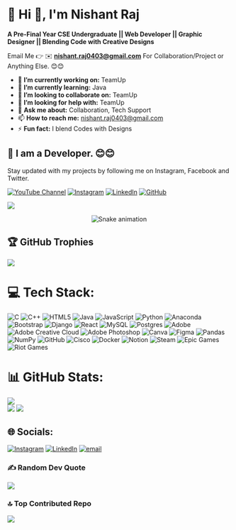 # 💫 Hi 👋, I'm Nishant Raj
**A Pre-Final Year CSE Undergraduate || Web Developer || Graphic Designer || Blending Code with Creative Designs**

Email Me 👉 ✉️ **nishant.raj0403@gmail.com** For Collaboration/Project or Anything Else. 😊😊

- 🔭 **I’m currently working on:** TeamUp
- 🌱 **I’m currently learning:** Java
- 👯 **I’m looking to collaborate on:** TeamUp
- 🤔 **I’m looking for help with:** TeamUp
- 💬 **Ask me about:** Collaboration, Tech Support
- 📫 **How to reach me:** nishant.raj0403@gmail.com
- ⚡ **Fun fact:** I blend Codes with Designs

## 🔗 I am a Developer. 😊😊

Stay updated with my projects by following me on Instagram, Facebook and Twitter.

[![YouTube Channel](https://img.shields.io/badge/YouTube-Nishant%20Raj-red?logo=youtube&logoColor=white)](https://www.youtube.com/@nishantraj8446) 
[![Instagram](https://img.shields.io/badge/Instagram-nishant.__.raj-pink?logo=instagram&logoColor=white)](https://www.instagram.com/nishant._.raj) 
[![LinkedIn](https://img.shields.io/badge/LinkedIn-Nishant%20Raj-blue?logo=linkedin&logoColor=white)](https://www.linkedin.com/in/nishant-raj2341018028) 
[![GitHub](https://img.shields.io/badge/GitHub-nishantraj04-black?logo=github&logoColor=white)](https://github.com/nishantraj04)

[![](https://visitcount.itsvg.in/api?id=nishantraj04&icon=1&color=4)](https://visitcount.itsvg.in)


<!-- Snake Game Repo View -->

<div align="center">
  <img src="https://profile-readme-generator.com/assets/snake.svg" alt="Snake animation" />
</div>


## 🏆 GitHub Trophies
![](https://github-profile-trophy.vercel.app/?username=nishantraj04&theme=radical&no-frame=false&no-bg=false&margin-w=4)


# 💻 Tech Stack:
![C](https://img.shields.io/badge/c-%2300599C.svg?style=for-the-badge&logo=c&logoColor=white) ![C++](https://img.shields.io/badge/c++-%2300599C.svg?style=for-the-badge&logo=c%2B%2B&logoColor=white) ![HTML5](https://img.shields.io/badge/html5-%23E34F26.svg?style=for-the-badge&logo=html5&logoColor=white) ![Java](https://img.shields.io/badge/java-%23ED8B00.svg?style=for-the-badge&logo=openjdk&logoColor=white) ![JavaScript](https://img.shields.io/badge/javascript-%23323330.svg?style=for-the-badge&logo=javascript&logoColor=%23F7DF1E) ![Python](https://img.shields.io/badge/python-3670A0?style=for-the-badge&logo=python&logoColor=ffdd54) ![Anaconda](https://img.shields.io/badge/Anaconda-%2344A833.svg?style=for-the-badge&logo=anaconda&logoColor=white) ![Bootstrap](https://img.shields.io/badge/bootstrap-%238511FA.svg?style=for-the-badge&logo=bootstrap&logoColor=white) ![Django](https://img.shields.io/badge/django-%23092E20.svg?style=for-the-badge&logo=django&logoColor=white) ![React](https://img.shields.io/badge/react-%2320232a.svg?style=for-the-badge&logo=react&logoColor=%2361DAFB) ![MySQL](https://img.shields.io/badge/mysql-4479A1.svg?style=for-the-badge&logo=mysql&logoColor=white) ![Postgres](https://img.shields.io/badge/postgres-%23316192.svg?style=for-the-badge&logo=postgresql&logoColor=white) ![Adobe](https://img.shields.io/badge/adobe-%23FF0000.svg?style=for-the-badge&logo=adobe&logoColor=white) ![Adobe Creative Cloud](https://img.shields.io/badge/Adobe%20Creative%20Cloud-DA1F26.svg?style=for-the-badge&logo=Adobe%20Creative%20Cloud&logoColor=white) ![Adobe Photoshop](https://img.shields.io/badge/adobe%20photoshop-%2331A8FF.svg?style=for-the-badge&logo=adobe%20photoshop&logoColor=white) ![Canva](https://img.shields.io/badge/Canva-%2300C4CC.svg?style=for-the-badge&logo=Canva&logoColor=white) ![Figma](https://img.shields.io/badge/figma-%23F24E1E.svg?style=for-the-badge&logo=figma&logoColor=white) ![Pandas](https://img.shields.io/badge/pandas-%23150458.svg?style=for-the-badge&logo=pandas&logoColor=white) ![NumPy](https://img.shields.io/badge/numpy-%23013243.svg?style=for-the-badge&logo=numpy&logoColor=white) ![GitHub](https://img.shields.io/badge/github-%23121011.svg?style=for-the-badge&logo=github&logoColor=white) ![Cisco](https://img.shields.io/badge/cisco-%23049fd9.svg?style=for-the-badge&logo=cisco&logoColor=black) ![Docker](https://img.shields.io/badge/docker-%230db7ed.svg?style=for-the-badge&logo=docker&logoColor=white) ![Notion](https://img.shields.io/badge/Notion-%23000000.svg?style=for-the-badge&logo=notion&logoColor=white) ![Steam](https://img.shields.io/badge/steam-%23000000.svg?style=for-the-badge&logo=steam&logoColor=white) ![Epic Games](https://img.shields.io/badge/epicgames-%23313131.svg?style=for-the-badge&logo=epicgames&logoColor=white) ![Riot Games](https://img.shields.io/badge/riotgames-D32936.svg?style=for-the-badge&logo=riotgames&logoColor=white)


# 📊 GitHub Stats:
![](https://github-readme-stats.vercel.app/api/top-langs/?username=nishantraj04&theme=dark&hide_border=false&include_all_commits=true&count_private=true&layout=compact)<br>
![](https://github-readme-stats.vercel.app/api?username=nishantraj04&theme=dark&hide_border=false&include_all_commits=true&count_private=true)
![](https://github-readme-streak-stats.herokuapp.com/?user=nishantraj04&theme=dark&hide_border=false)


## 🌐 Socials:
[![Instagram](https://img.shields.io/badge/Instagram-%23E4405F.svg?logo=Instagram&logoColor=white)](https://instagram.com/nishant._.raj) [![LinkedIn](https://img.shields.io/badge/LinkedIn-%230077B5.svg?logo=linkedin&logoColor=white)](https://linkedin.com/in/nishant-raj2341018028) [![email](https://img.shields.io/badge/Email-D14836?logo=gmail&logoColor=white)](mailto:nishant.raj0403@gmail.com) 

### ✍️ Random Dev Quote
![](https://quotes-github-readme.vercel.app/api?type=horizontal&theme=radical)


### 🔝 Top Contributed Repo
![](https://github-contributor-stats.vercel.app/api?username=nishantraj04&limit=5&theme=dark&combine_all_yearly_contributions=true)